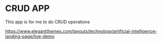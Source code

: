 # CRUD APP

This app is for me to do CRUD operations 

https://www.elegantthemes.com/layouts/technology/artificial-intelligence-landing-page/live-demo